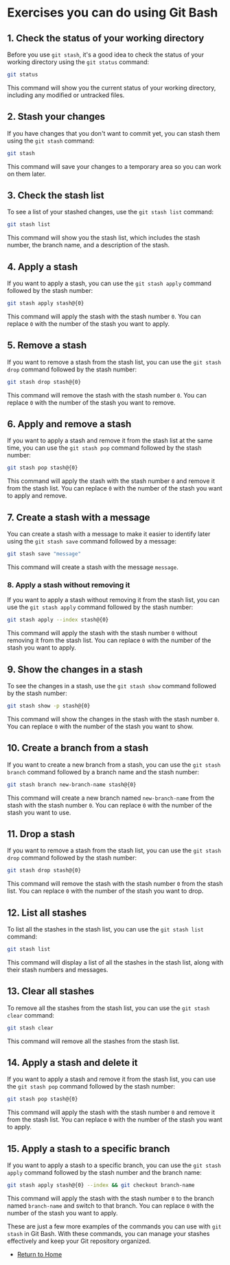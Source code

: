 # Exercises you can do using Git Bash

## 1. Check the status of your working directory

Before you use `git stash`, it's a good idea to check the status of your working directory using the `git status` command:

```bash
git status
```

This command will show you the current status of your working directory, including any modified or untracked files.

## 2. Stash your changes

If you have changes that you don't want to commit yet, you can stash them using the `git stash` command:

```bash
git stash
```

This command will save your changes to a temporary area so you can work on them later.

## 3. Check the stash list

To see a list of your stashed changes, use the `git stash list` command:

```bash
git stash list
```

This command will show you the stash list, which includes the stash number, the branch name, and a description of the stash.

## 4. Apply a stash

If you want to apply a stash, you can use the `git stash apply` command followed by the stash number:

```bash
git stash apply stash@{0}
```

This command will apply the stash with the stash number `0`. You can replace `0` with the number of the stash you want to apply.

## 5. Remove a stash

If you want to remove a stash from the stash list, you can use the `git stash drop` command followed by the stash number:

```bash
git stash drop stash@{0}
```

This command will remove the stash with the stash number `0`. You can replace `0` with the number of the stash you want to remove.

## 6. Apply and remove a stash

If you want to apply a stash and remove it from the stash list at the same time, you can use the `git stash pop` command followed by the stash number:

```bash
git stash pop stash@{0}
```

This command will apply the stash with the stash number `0` and remove it from the stash list. You can replace `0` with the number of the stash you want to apply and remove.

## 7. Create a stash with a message

You can create a stash with a message to make it easier to identify later using the `git stash save` command followed by a message:

```bash
git stash save "message"
```

This command will create a stash with the message `message`.

### 8. Apply a stash without removing it

If you want to apply a stash without removing it from the stash list, you can use the `git stash apply` command followed by the stash number:

```bash
git stash apply --index stash@{0}
```

This command will apply the stash with the stash number `0` without removing it from the stash list. You can replace `0` with the number of the stash you want to apply.

## 9. Show the changes in a stash

To see the changes in a stash, use the `git stash show` command followed by the stash number:

```bash
git stash show -p stash@{0}
```

This command will show the changes in the stash with the stash number `0`. You can replace `0` with the number of the stash you want to show.

## 10. Create a branch from a stash

If you want to create a new branch from a stash, you can use the `git stash branch` command followed by a branch name and the stash number:

```bash
git stash branch new-branch-name stash@{0}
```

This command will create a new branch named `new-branch-name` from the stash with the stash number `0`. You can replace `0` with the number of the stash you want to use.

## 11. Drop a stash

If you want to remove a stash from the stash list, you can use the `git stash drop` command followed by the stash number:

```bash
git stash drop stash@{0}
```

This command will remove the stash with the stash number `0` from the stash list. You can replace `0` with the number of the stash you want to drop.

## 12. List all stashes

To list all the stashes in the stash list, you can use the `git stash list` command:

```bash
git stash list
```

This command will display a list of all the stashes in the stash list, along with their stash numbers and messages.

## 13. Clear all stashes

To remove all the stashes from the stash list, you can use the `git stash clear` command:

```bash
git stash clear
```

This command will remove all the stashes from the stash list.

## 14. Apply a stash and delete it

If you want to apply a stash and remove it from the stash list, you can use the `git stash pop` command followed by the stash number:

```bash
git stash pop stash@{0}
```

This command will apply the stash with the stash number `0` and remove it from the stash list. You can replace `0` with the number of the stash you want to apply.

## 15. Apply a stash to a specific branch

If you want to apply a stash to a specific branch, you can use the `git stash apply` command followed by the stash number and the branch name:

```bash
git stash apply stash@{0} --index && git checkout branch-name
```

This command will apply the stash with the stash number `0` to the branch named `branch-name` and switch to that branch. You can replace `0` with the number of the stash you want to apply.

These are just a few more examples of the commands you can use with `git stash` in Git Bash. With these commands, you can manage your stashes effectively and keep your Git repository organized.

- [Return to Home](../README.md)

<!-- It is a secret line. Oswald TC - May 11nd 2023 -->
